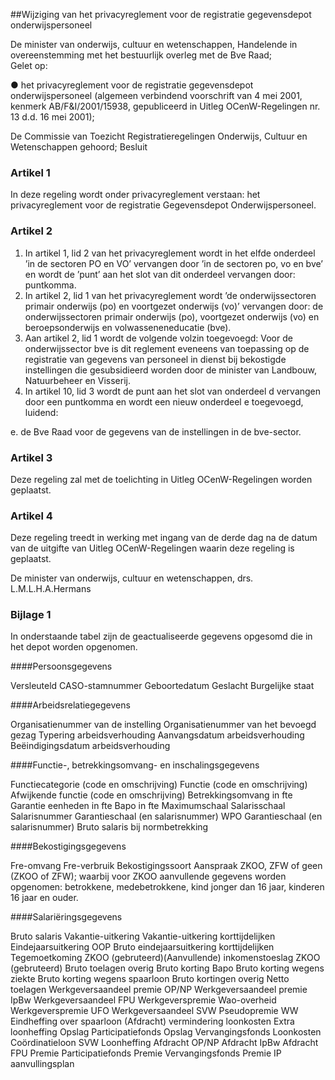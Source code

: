 <meta http-equiv='Content-Type' content='text/html; charset=utf-8' />

##Wijziging van het privacyreglement voor de registratie gegevensdepot onderwijspersoneel

De minister van onderwijs, cultuur en wetenschappen, Handelende in overeenstemming met het bestuurlijk overleg met de Bve Raad;  
Gelet op:

● het privacyreglement voor de registratie gegevensdepot onderwijspersoneel (algemeen verbindend voorschrift van 4 mei 2001, kenmerk AB/F&I/2001/15938, gepubliceerd in Uitleg OCenW-Regelingen nr. 13 d.d. 16 mei 2001);

De Commissie van Toezicht Registratieregelingen Onderwijs, Cultuur en Wetenschappen gehoord;
Besluit    

### Artikel  1  

In deze regeling wordt onder privacyreglement verstaan: het privacyreglement voor de registratie Gegevensdepot Onderwijspersoneel.  

### Artikel  2  

1.  In artikel 1, lid 2 van het privacyreglement wordt in het elfde onderdeel ’in de sectoren PO en VO’ vervangen door ’in de sectoren po, vo en bve’ en wordt de ’punt’ aan het slot van dit onderdeel vervangen door: puntkomma.   
2.  In artikel 2, lid 1 van het privacyreglement wordt ’de onderwijssectoren primair onderwijs (po) en voortgezet onderwijs (vo)’ vervangen door: de onderwijssectoren primair onderwijs (po), voortgezet onderwijs (vo) en beroepsonderwijs en volwasseneneducatie (bve).   
3.  Aan artikel 2, lid 1 wordt de volgende volzin toegevoegd: Voor de onderwijssector bve is dit reglement eveneens van toepassing op de registratie van gegevens van personeel in dienst bij bekostigde instellingen die gesubsidieerd worden door de minister van Landbouw, Natuurbeheer en Visserij.   
4.  In artikel 10, lid 3 wordt de punt aan het slot van onderdeel d vervangen door een puntkomma en wordt een nieuw onderdeel e toegevoegd, luidend: 

e. de Bve Raad voor de gegevens van de instellingen in de bve-sector.     

### Artikel  3  

Deze regeling zal met de toelichting in Uitleg OCenW-Regelingen worden geplaatst.  

### Artikel  4  

Deze regeling treedt in werking met ingang van de derde dag na de datum van de uitgifte van Uitleg OCenW-Regelingen waarin deze regeling is geplaatst.  

De 
minister van onderwijs, cultuur en wetenschappen, 
drs. L.M.L.H.A.Hermans   

### Bijlage  1  

In onderstaande tabel zijn de geactualiseerde gegevens opgesomd die in het depot worden opgenomen. 

####Persoonsgegevens

Versleuteld CASO-stamnummer Geboortedatum Geslacht Burgelijke staat  

####Arbeidsrelatiegegevens

Organisatienummer van de instelling Organisatienummer van het bevoegd gezag Typering arbeidsverhouding Aanvangsdatum arbeidsverhouding Beëindigingsdatum arbeidsverhouding  

####Functie-, betrekkingsomvang- en inschalingsgegevens

Functiecategorie (code en omschrijving) Functie (code en omschrijving) Afwijkende functie (code en omschrijving) Betrekkingsomvang in fte Garantie eenheden in fte Bapo in fte Maximumschaal Salarisschaal Salarisnummer Garantieschaal (en salarisnummer) WPO Garantieschaal (en salarisnummer) Bruto salaris bij normbetrekking  

####Bekostigingsgegevens

Fre-omvang Fre-verbruik Bekostigingssoort Aanspraak ZKOO, ZFW of geen (ZKOO of ZFW); waarbij voor ZKOO aanvullende gegevens worden opgenomen: betrokkene, medebetrokkene, kind jonger dan 16 jaar, kinderen 16 jaar en ouder.  

####Salariëringsgegevens

Bruto salaris Vakantie-uitkering Vakantie-uitkering korttijdelijken Eindejaarsuitkering OOP Bruto eindejaarsuitkering korttijdelijken Tegemoetkoming ZKOO (gebruteerd)(Aanvullende) inkomenstoeslag ZKOO (gebruteerd) Bruto toelagen overig Bruto korting Bapo Bruto korting wegens ziekte Bruto korting wegens spaarloon Bruto kortingen overig Netto toelagen Werkgeversaandeel premie OP/NP Werkgeversaandeel premie IpBw Werkgeversaandeel FPU Werkgeverspremie Wao-overheid Werkgeverspremie UFO Werkgeversaandeel SVW Pseudopremie WW Eindheffing over spaarloon (Afdracht) vermindering loonkosten Extra loonheffing Opslag Participatiefonds Opslag Vervangingsfonds Loonkosten Coördinatieloon SVW Loonheffing Afdracht OP/NP Afdracht IpBw Afdracht FPU Premie Participatiefonds Premie Vervangingsfonds Premie IP aanvullingsplan  

